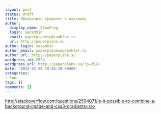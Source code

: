 ```yaml
---
layout: post
status: draft
title: Объединить градиент и картинку
author:
  display_name: SlowProg
  login: seoadmin
  email: paperplanesu@rambler.ru
  url: http://paperplane.su
author_login: seoadmin
author_email: paperplanesu@rambler.ru
author_url: http://paperplane.su
wordpress_id: 2524
wordpress_url: http://paperplane.su/?p=2524
date: '2012-05-28 19:46:29 +0400'
categories:
- Блог
tags: []
comments: []
---
```

<p><a href="http:&#47;&#47;stackoverflow.com&#47;questions&#47;2504071&#47;is-it-possible-to-combine-a-background-image-and-css3-gradients">http:&#47;&#47;stackoverflow.com&#47;questions&#47;2504071&#47;is-it-possible-to-combine-a-background-image-and-css3-gradients<&#47;a></p>
